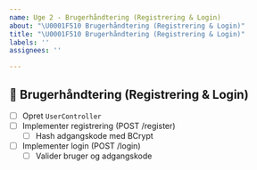 ```yaml
---
name: Uge 2 - Brugerhåndtering (Registrering & Login)
about: "\U0001F510 Brugerhåndtering (Registrering & Login)"
title: "\U0001F510 Brugerhåndtering (Registrering & Login)"
labels: ''
assignees: ''

---
```


## 🔐 Brugerhåndtering (Registrering & Login)

- [ ] Opret `UserController`
- [ ] Implementer registrering (POST /register)
  - [ ] Hash adgangskode med BCrypt
- [ ] Implementer login (POST /login)
  - [ ] Valider bruger og adgangskode
